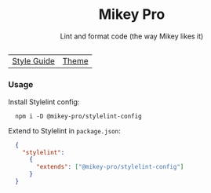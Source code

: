 <div width="100%" align="center">

# **Mikey Pro**

Lint and format code (the way Mikey likes it)

## <table align="center">
  <tbody>
    <tr>
      <td valign="top">
        <a href="https://github.com/mikey-pro/style-guide">Style Guide</a>
      </td>
      <td valign="top">
        <a href="https://github.com/mikey-pro/theme">Theme</a>
      </td>
    </tr>
  </tbody>
</table>

</div>

### Usage

Install Stylelint config:

```shell
  npm i -D @mikey-pro/stylelint-config
```

Extend to Stylelint in `package.json`:

```json
  {
    "stylelint":
      {
        "extends": ["@mikey-pro/stylelint-config"]
      }
  }
```